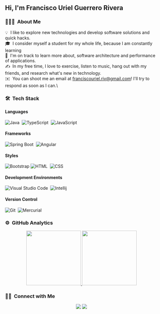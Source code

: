 
<h2>Hi, I'm Francisco Uriel Guerrero Rivera</h2>



### 👨🏻‍💻 &nbsp;About Me

💡 &nbsp;I like to explore new technologies and develop software solutions and quick hacks.\
🎓 &nbsp;I consider myself a student for my whole life, because I am constantly learning\
🌱 &nbsp;I'm on track to learn more about, software architecture and performance of applications.\
✍️ &nbsp;In my free time, I love to exercise, listen to music, hang out with my friends, and research what's new in technology.\
✉️ &nbsp;You can shoot me an email at franciscouriel.riv@gmail.com! I'll try to respond as soon as I can.\


### 🛠 &nbsp;Tech Stack

#### Languages
![Java](https://img.shields.io/badge/-Java-05122A?style=flat&logo=Java&logoColor=FFA518)&nbsp;
![TypeScript](https://img.shields.io/badge/-TypeScript-05122A?style=flat&logo=typescript)&nbsp;
![JavaScript](https://img.shields.io/badge/-JavaScript-05122A?style=flat&logo=javascript)&nbsp;

#### Frameworks
![Spring Boot](https://img.shields.io/badge/-Spring%20Boot-05122A?style=flat&logo=spring-boot)&nbsp;
![Angular](https://img.shields.io/badge/-Angular-05122A?style=flat&logo=angular)&nbsp;

#### Styles
![Bootstrap](https://img.shields.io/badge/-Bootstrap-05122A?style=flat&logo=bootstrap&logoColor=563D7C)
![HTML](https://img.shields.io/badge/-HTML-05122A?style=flat&logo=HTML5)&nbsp;
![CSS](https://img.shields.io/badge/-CSS-05122A?style=flat&logo=CSS3&logoColor=1572B6)&nbsp;

#### Development Environments
![Visual Studio Code](https://img.shields.io/badge/-Visual%20Studio%20Code-05122A?style=flat&logo=visual-studio-code&logoColor=007ACC)&nbsp;
![Intellij](https://img.shields.io/badge/-Intellij-05122A?style=flat&logo=intellij-idea&logoColor=red&logoColor=black)&nbsp;


#### Version Control
![Git](https://img.shields.io/badge/-Git-05122A?style=flat&logo=git)&nbsp;
![Mercurial](https://img.shields.io/badge/-Mercurial-05122A?style=flat&logo=mercurial)&nbsp;


### ⚙️ &nbsp;GitHub Analytics

<p align="center">
<a href="https://github.com/UrielRivera2000">
  <img height="180em" src="https://github-readme-stats-eight-theta.vercel.app/api?username=UrielRivera2000&show_icons=true&theme=algolia&include_all_commits=true&count_private=true"/>
  <img height="180em" src="https://github-readme-stats-eight-theta.vercel.app/api/top-langs/?username=UrielRivera2000&layout=compact&langs_count=8&theme=algolia"/>
</a>
</p>

### 🤝🏻 &nbsp;Connect with Me

<p align="center">
<a href="https://www.linkedin.com/in/francisco-uriel-guerrero-rivera-bb0607205"><img src="https://img.shields.io/badge/-Francsico%20Uriel%20Guerrero%20Rivera-0077B5?style=flat&logo=Linkedin&logoColor=white"/></a>
<a href="mailto:franciscouriel.riv@gmail.com"><img src="https://img.shields.io/badge/-franciscouriel.riv@gmail.com-D14836?style=flat&logo=Gmail&logoColor=white"/></a>
</p>
